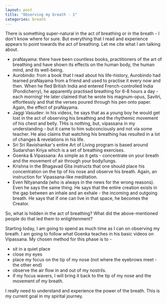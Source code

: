 ```yaml
---
layout: post
title: "Observing my breath - 1"
categories: breath
---
```


There is something super-natural in the act of breathing or in the breath - I don't know where for sure. But everything that I read and experience appears to point towards the act of breathing. Let me cite what I am talking about.

<!--more-->

- praNayama: there have been countless books, practitioners of the art of breathing and have shown its effects on the human body, the human mind, and its well-being.
- Aurobindo: from a book that I read about his life-history, Aurobindo had learned praNayama from a friend and used to practise it every now and then. When he fled British India and entered French-controlled India (Pondicherry), he apparently practised breathing for 6-8 hours a day - each morning! He later claimed that he wrote his magnum-opus, Savitri, effortlessly and that the verses poured through his pen onto paper. Again, the effect of praNayama.
- Jaggi Vasudev: in his videos, he says that as a young boy he would get lost in the act of observing his breathing and the rhythemic movement of his chest and belly. THis is nothing, but, vipassana in my understanding - but it came to him subconciously and not via some teacher. He also claims that watching his breathing has resulted in a lot of changes & revelations in his life.
- Sri Sri Ravishankar's entire Art of Living program is based around Sudarshan Kriya which is a set of breathing exercises.
- Goenka & Vipassana: As simple as it gets - concentrate on your breath and the movement of air through your body/lungs.
- Krishna in the Bhagavad Gita instructs that one should place his concentration on the tip of his nose and observe his breath. Again, an instruction for Vipassana-like meditation.
- Even Nityananda (who is always in the news for the wrong reasons). Even he says the same thing. He says that the entire creation exists in the gap between an inhale and an exhale - the incoming and outgoing breath. He says that if one can live in that space, he becomes the Creator.

So, what is hidden in the act of breathing? What did the above-mentioned people do that led them to enlightenment?

Starting today, I am going to spend as much time as I can on observing my breath. I am going to follow what Goenka teaches in his basic videos on Vipassana. My chosen method for this phase is to -

- sit in a quiet place
- close my eyes
- place my focus on the tip of my nose (not where the eyebrows meet - the other end)
- observe the air flow in and out of my nostrils.
- if my focus wavers, I will bring it back to the tip of my nose and the movement of my breath.

I really need to understand and experience the power of the breath. This is my current goal in my spirital journey.
